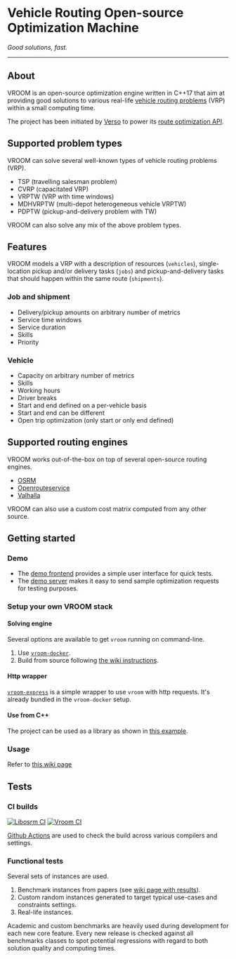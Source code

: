 # Vehicle Routing Open-source Optimization Machine

_Good solutions, fast._

---

## About

VROOM is an open-source optimization engine written in C++17 that aim
at providing good solutions to various real-life [vehicle routing
problems](https://en.wikipedia.org/wiki/Vehicle_routing_problem) (VRP)
within a small computing time.

The project has been initiated by [Verso](https://verso-optim.com/) to
power its [route optimization
API](https://blog.verso-optim.com/category/route-optimization/api/).

## Supported problem types

VROOM can solve several well-known types of vehicle routing problems
(VRP).

- TSP (travelling salesman problem)
- CVRP (capacitated VRP)
- VRPTW (VRP with time windows)
- MDHVRPTW (multi-depot heterogeneous vehicle VRPTW)
- PDPTW (pickup-and-delivery problem with TW)

VROOM can also solve any mix of the above problem types.

## Features

VROOM models a VRP with a description of resources (`vehicles`),
single-location pickup and/or delivery tasks (`jobs`) and
pickup-and-delivery tasks that should happen within the same route
(`shipments`).

### Job and shipment

- Delivery/pickup amounts on arbitrary number of metrics
- Service time windows
- Service duration
- Skills
- Priority

### Vehicle

- Capacity on arbitrary number of metrics
- Skills
- Working hours
- Driver breaks
- Start and end defined on a per-vehicle basis
- Start and end can be different
- Open trip optimization (only start or only end defined)

## Supported routing engines

VROOM works out-of-the-box on top of several open-source routing
engines.

- [OSRM](http://project-osrm.org/)
- [Openrouteservice](https://openrouteservice.org/)
- [Valhalla](https://github.com/valhalla/valhalla)

VROOM can also use a custom cost matrix computed from any other
source.

## Getting started

### Demo

- The [demo frontend](http://map.vroom-project.org/) provides a simple
user interface for quick tests.
- The [demo
server](https://github.com/VROOM-Project/vroom/wiki/Demo-server) makes
it easy to send sample optimization requests for testing purposes.

### Setup your own VROOM stack

#### Solving engine

Several options are available to get `vroom` running on command-line.

1. Use
[`vroom-docker`](https://github.com/VROOM-Project/vroom-docker).
2. Build from source following [the wiki
instructions](https://github.com/VROOM-Project/vroom/wiki/Building).

#### Http wrapper

[`vroom-express`](https://github.com/VROOM-Project/vroom-express) is a
simple wrapper to use `vroom` with http requests. It's already bundled
in the `vroom-docker` setup.

#### Use from C++

The project can be used as a library as shown in [this
example](https://github.com/VROOM-Project/vroom/blob/master/libvroom_examples/libvroom.cpp).

### Usage

Refer to [this wiki
page](https://github.com/VROOM-Project/vroom/wiki/Usage)

## Tests

### CI builds

[![Libosrm CI](https://github.com/VROOM-Project/vroom/actions/workflows/libosrm.yml/badge.svg?branch=master)](https://github.com/VROOM-Project/vroom/actions/workflows/libosrm.yml)
[![Vroom CI](https://github.com/VROOM-Project/vroom/actions/workflows/vroom.yml/badge.svg)](https://github.com/VROOM-Project/vroom/actions/workflows/vroom.yml)

[Github Actions](https://github.com/VROOM-Project/vroom/actions) are
used to check the build across various compilers and settings.

### Functional tests

Several sets of instances are used.

1. Benchmark instances from papers (see [wiki page with
results](https://github.com/VROOM-Project/vroom/wiki/Benchmarks)).
2. Custom random instances generated to target typical use-cases and
constraints settings.
3. Real-life instances.

Academic and custom benchmarks are heavily used during development for
each new core feature. Every new release is checked against all
benchmarks classes to spot potential regressions with regard to both
solution quality and computing times.
